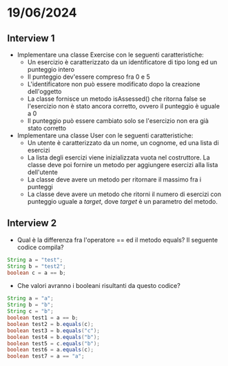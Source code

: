 # 19/06/2024
## Interview 1
- Implementare una classe Exercise con le seguenti caratteristiche:
  - Un esercizio è caratterizzato da un identificatore di tipo long ed un punteggio intero
  - Il punteggio dev'essere compreso fra 0 e 5
  - L'identificatore non può essere modificato dopo la creazione dell'oggetto
  - La classe fornisce un metodo isAssessed() che ritorna false se l'esercizio non è stato ancora corretto, ovvero il punteggio è uguale a 0
  - Il punteggio può essere cambiato solo se l'esercizio non era già stato corretto
- Implementare una classe User con le seguenti caratteristiche:
  - Un utente è caratterizzato da un nome, un cognome, ed una lista di esercizi
  - La lista degli esercizi viene inizializzata vuota nel costruttore. La classe deve poi fornire un metodo per aggiungere esercizi alla lista dell'utente
  - La classe deve avere un metodo per ritornare il massimo fra i punteggi
  - La classe deve avere un metodo che ritorni il numero di esercizi con punteggio uguale a *target*, dove *target* è un parametro del metodo.
 
## Interview 2
- Qual è la differenza fra l'operatore == ed il metodo equals? Il seguente codice compila?
```java
String a = "test";
String b = "test2";
boolean c = a == b;
```
- Che valori avranno i booleani risultanti da questo codice?
```java
String a = "a";
String b = "b";
String c = "b";
boolean test1 = a == b;
boolean test2 = b.equals(c);
boolean test3 = b.equals("c");
boolean test4 = b.equals("b");
boolean test5 = c.equals("b");
boolean test6 = a.equals(c);
boolean test7 = a == "a";
```
  
